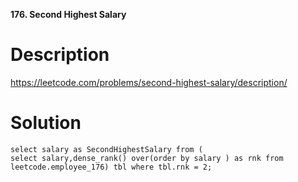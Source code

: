 **176. Second Highest Salary**
# Description

https://leetcode.com/problems/second-highest-salary/description/
  
# Solution 
```
select salary as SecondHighestSalary from (
select salary,dense_rank() over(order by salary ) as rnk from leetcode.employee_176) tbl where tbl.rnk = 2;
```
